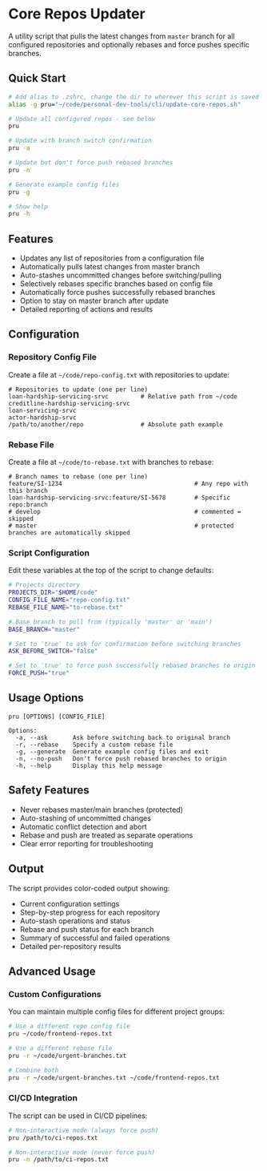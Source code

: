 # Core Repos Updater

A utility script that pulls the latest changes from `master` branch for all configured repositories and optionally rebases and force pushes specific branches.

## Quick Start

```bash
# Add alias to .zshrc, change the dir to wherever this script is saved
alias -g pru="~/code/personal-dev-tools/cli/update-core-repos.sh"

# Update all configured repos - see below
pru

# Update with branch switch confirmation
pru -a

# Update but don't force push rebased branches
pru -n

# Generate example config files
pru -g

# Show help
pru -h
```

## Features

- Updates any list of repositories from a configuration file
- Automatically pulls latest changes from master branch
- Auto-stashes uncommitted changes before switching/pulling
- Selectively rebases specific branches based on config file
- Automatically force pushes successfully rebased branches
- Option to stay on master branch after update
- Detailed reporting of actions and results

## Configuration

### Repository Config File

Create a file at `~/code/repo-config.txt` with repositories to update:

```
# Repositories to update (one per line)
loan-hardship-servicing-srvc         # Relative path from ~/code
creditline-hardship-servicing-srvc
loan-servicing-srvc
actor-hardship-srvc
/path/to/another/repo                # Absolute path example
```

### Rebase File

Create a file at `~/code/to-rebase.txt` with branches to rebase:

```
# Branch names to rebase (one per line)
feature/SI-1234                                     # Any repo with this branch
loan-hardship-servicing-srvc:feature/SI-5678        # Specific repo:branch
# develop                                           # commented = skipped
# master                                            # protected branches are automatically skipped
```

### Script Configuration

Edit these variables at the top of the script to change defaults:

```bash
# Projects directory
PROJECTS_DIR="$HOME/code"
CONFIG_FILE_NAME="repo-config.txt"
REBASE_FILE_NAME="to-rebase.txt"

# Base branch to pull from (typically 'master' or 'main')
BASE_BRANCH="master"

# Set to 'true' to ask for confirmation before switching branches
ASK_BEFORE_SWITCH="false"

# Set to 'true' to force push successfully rebased branches to origin
FORCE_PUSH="true"
```

## Usage Options

```
pru [OPTIONS] [CONFIG_FILE]

Options:
  -a, --ask       Ask before switching back to original branch
  -r, --rebase    Specify a custom rebase file
  -g, --generate  Generate example config files and exit
  -n, --no-push   Don't force push rebased branches to origin
  -h, --help      Display this help message
```

## Safety Features

- Never rebases master/main branches (protected)
- Auto-stashing of uncommitted changes
- Automatic conflict detection and abort
- Rebase and push are treated as separate operations
- Clear error reporting for troubleshooting

## Output

The script provides color-coded output showing:
- Current configuration settings
- Step-by-step progress for each repository
- Auto-stash operations and status
- Rebase and push status for each branch
- Summary of successful and failed operations
- Detailed per-repository results

## Advanced Usage

### Custom Configurations

You can maintain multiple config files for different project groups:

```bash
# Use a different repo config file
pru ~/code/frontend-repos.txt

# Use a different rebase file
pru -r ~/code/urgent-branches.txt

# Combine both
pru -r ~/code/urgent-branches.txt ~/code/frontend-repos.txt
```

### CI/CD Integration

The script can be used in CI/CD pipelines:

```bash
# Non-interactive mode (always force push)
pru /path/to/ci-repos.txt

# Non-interactive mode (never force push)
pru -n /path/to/ci-repos.txt
```